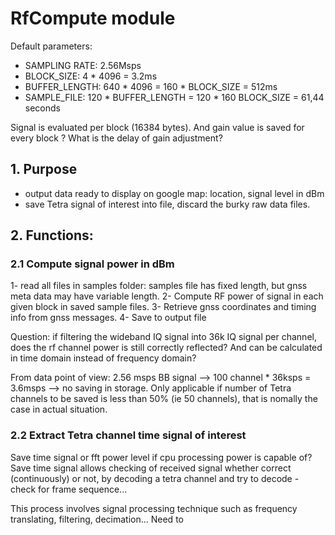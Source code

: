 # RfCompute module

Default parameters:
- SAMPLING RATE: 2.56Msps  
- BLOCK_SIZE: 4 * 4096 = 3.2ms  
- BUFFER_LENGTH: 640 * 4096 = 160 * BLOCK_SIZE = 512ms  
- SAMPLE_FILE: 120 * BUFFER_LENGTH = 120 * 160 BLOCK_SIZE = 61,44 seconds  

Signal is evaluated per block (16384 bytes). And gain value is saved for every block ?
What is the delay of gain adjustment?

## 1. Purpose
- output data ready to display on google map: location, signal level in dBm
- save Tetra signal of interest into file, discard the burky raw data files.
  
## 2. Functions:
### 2.1 Compute signal power in dBm  
1- read all files in samples folder: samples file has fixed length, but gnss meta data may have variable length.
2- Compute RF power of signal in each given block in saved sample files.
3- Retrieve gnss coordinates and timing info from gnss messages.
4- Save to output file

Question: if filtering the wideband IQ signal into 36k IQ signal per channel, does the rf channel power is still correctly reflected? And can be calculated in time domain instead of frequency domain?

From data point of view:
2.56 msps BB signal --> 100 channel * 36ksps = 3.6msps --> no saving in storage. Only applicable if number of Tetra channels to be saved is less than 50% (ie 50 channels), that is nomally the case in actual situation. 

### 2.2 Extract Tetra channel time signal of interest  
Save time signal or fft power level if cpu processing power is capable of? Save time signal allows checking of received signal whether correct (continuously) or not, by decoding a tetra channel and try to decode - check for frame sequence...  

This process involves signal processing technique such as frequency translating, filtering, decimation... Need to 
